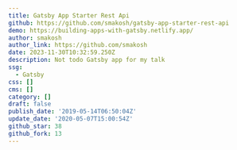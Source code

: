 ```yaml
---
title: Gatsby App Starter Rest Api
github: https://github.com/smakosh/gatsby-app-starter-rest-api
demo: https://building-apps-with-gatsby.netlify.app/
author: smakosh
author_link: https://github.com/smakosh
date: 2023-11-30T10:32:59.250Z
description: Not todo Gatsby app for my talk
ssg:
  - Gatsby
css: []
cms: []
category: []
draft: false
publish_date: '2019-05-14T06:50:04Z'
update_date: '2020-05-07T15:00:54Z'
github_star: 38
github_fork: 13
---
```

